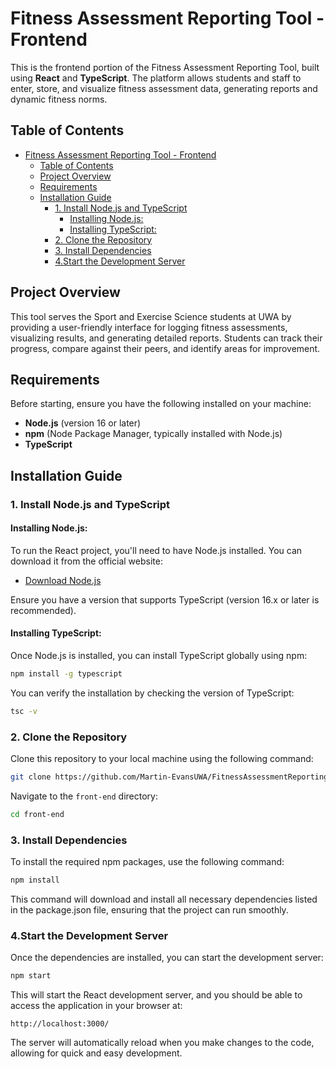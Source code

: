 # Fitness Assessment Reporting Tool - Frontend

This is the frontend portion of the Fitness Assessment Reporting Tool, built using **React** and **TypeScript**. The platform allows students and staff to enter, store, and visualize fitness assessment data, generating reports and dynamic fitness norms.

## Table of Contents

-   [Fitness Assessment Reporting Tool - Frontend](#fitness-assessment-reporting-tool---frontend)
    -   [Table of Contents](#table-of-contents)
    -   [Project Overview](#project-overview)
    -   [Requirements](#requirements)
    -   [Installation Guide](#installation-guide)
        -   [1. Install Node.js and TypeScript](#1-install-nodejs-and-typescript)
            -   [Installing Node.js:](#installing-nodejs)
            -   [Installing TypeScript:](#installing-typescript)
        -   [2. Clone the Repository](#2-clone-the-repository)
        -   [3. Install Dependencies](#3-install-dependencies)
        -   [4.Start the Development Server](#4start-the-development-server)

## Project Overview

This tool serves the Sport and Exercise Science students at UWA by providing a user-friendly interface for logging fitness assessments, visualizing results, and generating detailed reports. Students can track their progress, compare against their peers, and identify areas for improvement.

## Requirements

Before starting, ensure you have the following installed on your machine:

-   **Node.js** (version 16 or later)
-   **npm** (Node Package Manager, typically installed with Node.js)
-   **TypeScript**

## Installation Guide

### 1. Install Node.js and TypeScript

#### Installing Node.js:

To run the React project, you'll need to have Node.js installed. You can download it from the official website:

-   [Download Node.js](https://nodejs.org/)

Ensure you have a version that supports TypeScript (version 16.x or later is recommended).

#### Installing TypeScript:

Once Node.js is installed, you can install TypeScript globally using npm:

```bash
npm install -g typescript

```

You can verify the installation by checking the version of TypeScript:

```bash
tsc -v
```

### 2. Clone the Repository

Clone this repository to your local machine using the following command:

```bash
git clone https://github.com/Martin-EvansUWA/FitnessAssessmentReportingTool.git
```

Navigate to the `front-end` directory:

```bash
cd front-end
```

### 3. Install Dependencies

To install the required npm packages, use the following command:

```bash
npm install
```

This command will download and install all necessary dependencies listed in the package.json file, ensuring that the project can run smoothly.

### 4.Start the Development Server

Once the dependencies are installed, you can start the development server:

```bash
npm start
```

This will start the React development server, and you should be able to access the application in your browser at:

```
http://localhost:3000/
```

The server will automatically reload when you make changes to the code, allowing for quick and easy development.
